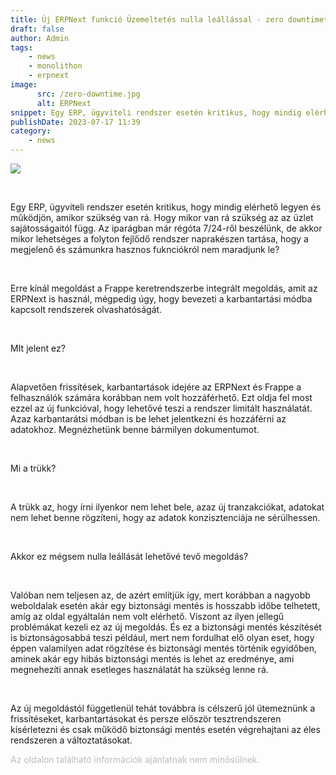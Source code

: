 ```yaml
---
title: Új ERPNext funkció Üzemeltetés nulla leállással - zero downtime*
draft: false
author: Admin
tags:
    - news
    - monolithon
    - erpnext
image:
      src: /zero-downtime.jpg
      alt: ERPNext
snippet: Egy ERP, ügyviteli rendszer esetén kritikus, hogy mindig elérhető legyen és működjön, amikor szükség van rá. Hogy mikor van rá szükség az az üzlet sajátosságaitól függ.
publishDate: 2023-07-17 11:39
category:
    - news
---
```


<p><img src="/zero-downtime.jpg"></p><p><br></p><p>Egy ERP, ügyviteli rendszer esetén kritikus, hogy mindig elérhető legyen és működjön, amikor szükség van rá. Hogy mikor van rá szükség az az üzlet sajátosságaitól függ. Az iparágban már régóta 7/24-ről beszélünk, de akkor mikor lehetséges a folyton fejlődő rendszer naprakészen tartása, hogy a megjelenő és számunkra hasznos fuknciókról nem maradjunk le?</p><p><br></p><p>Erre kínál megoldást a Frappe keretrendszerbe integrált megoldás, amit az ERPNext is használ, mégpedig úgy, hogy bevezeti a karbantartási módba kapcsolt rendszerek olvashatóságát.</p><p><br></p><p>MIt jelent ez?</p><p><br></p><p>Alapvetően frissítések, karbantartások idejére az ERPNext és Frappe a felhasználók számára korábban nem volt hozzáférhető. Ezt oldja fel most ezzel az új funkcióval, hogy lehetővé teszi a rendszer limitált használatát. Azaz karbantarátsi módban is be lehet jelentkezni és hozzáférni az adatokhoz. Megnézhetünk&nbsp;benne bármilyen dokumentumot.</p><p><br></p><p>Mi a trükk?</p><p><br></p><p>A trükk az, hogy írni ilyenkor nem lehet bele, azaz új tranzakciókat, adatokat nem lehet benne rögzíteni, hogy az adatok konzisztenciája ne sérülhessen.</p><p><br></p><p>Akkor ez mégsem nulla leállását lehetővé tevő megoldás?</p><p><br></p><p>Valóban nem teljesen az, de azért említjük így, mert korábban a nagyobb weboldalak esetén akár egy biztonsági mentés is hosszabb időbe telhetett, amíg az oldal egyáltalán nem volt elérhető. Viszont az ilyen jellegű problémákat kezeli ez az új megoldás. És ez a biztonsági mentés készítését is biztonságosabbá teszi például, mert nem fordulhat elő olyan eset, hogy éppen valamilyen adat rögzítése és biztonsági mentés történik egyidőben, aminek akár egy hibás biztonsági mentés is lehet az eredménye, ami megnehezíti annak esetleges használatát ha szükség lenne rá.</p><p><br></p><p>Az új megoldástól függetlenül tehát továbbra is célszerű jól ütemeznünk a frissítéseket, karbantartásokat és persze először tesztrendszeren kísérletezni és csak működő biztonsági mentés esetén végrehajtani az éles rendszeren a változtatásokat.</p>

<p><span style="color: rgb(187, 187, 187);">Az oldalon található információk ajánlatnak nem minősülnek. </span></p>

